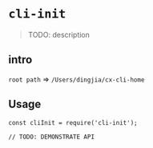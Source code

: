 # `cli-init`

> TODO: description

## intro

`root path` => `/Users/dingjia/cx-cli-home`

## Usage

```
const cliInit = require('cli-init');

// TODO: DEMONSTRATE API
```
